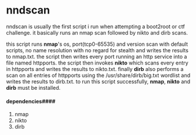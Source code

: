 # nndscan
nndscan is usually the first script i run when attempting a boot2root or ctf challenge. it basically runs an nmap scan followed by nikto and dirb scans. 

this script runs **nmap**'s os, port(tcp0-65535) and version scan with default scripts, no name resolution with no regard for stealth and writes the results to nmap.txt. the script then writes every port running an http service into a file named httpports. the script then invokes **nikto** which scans every entry in httpports and writes the results to nikto.txt. finally **dirb** also performs a scan on all entries of httpports using the /usr/share/dirb/big.txt wordlist and writes the results to dirb.txt. to run this script successfully, **nmap**, **nikto** and **dirb** must be installed.



#### dependencies####

1. nmap
2. nikto
3. dirb